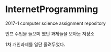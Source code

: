 # InternetProgramming
2017-1 computer science assignment repository

인프 수업을 들으며 했던 과제들을 모아둔 저장소

1차 개인과제를 일단 올려두었다.
